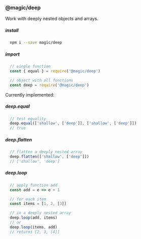 ### @magic/deep

Work with deeply nested objects and arrays.

##### install
```bash
  npm i --save magic/deep
```

##### import
```javascript
  // single function
  const { equal } = require('@magic/deep')

  // object with all functions
  const deep = require('@magic/deep')
```

Currently implemented:

##### deep.equal
```javascript
  // test equality
  deep.equal(['shallow', ['deep']], ['shallow', ['deep']])
  // true

```
##### deep.flatten
```javascript
  // flatten a deeply nested array
  deep.flatten(['shallow', ['deep']])
  // ['shallow', 'deep']
```

##### deep.loop
```javascript
  // apply function add
  const add = e => e + 1

  // for each item
  const items = [1, 2, [3]]

  // in a deeply nested array
  deep.loop(add, items)
  // or
  deep.loop(items, add)
  // returns [2, 3, [4]]

```
